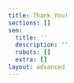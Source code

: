 ```yaml
---
title: Thank You!
sections: []
seo:
  title: ''
  description: ''
  robots: []
  extra: []
layout: advanced
---
```

